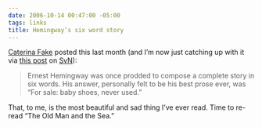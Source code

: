 ```yaml
---
date: 2006-10-14 00:47:00 -05:00
tags: links
title: Hemingway’s six word story
---
```


[Caterina Fake](http://www.caterina.net/) posted this last month (and I’m now just catching up with it via [this post](http://37signals.com/svn/archives2/sunspots_the_bubble_dome_edition.php) on [SvN](http://37signals.com/svn/)):

> Ernest Hemingway was once prodded to compose a complete story in six words. His answer, personally felt to be his best prose ever, was “For sale: baby shoes, never used.”

That, to me, is the most beautiful and sad thing I’ve ever read. Time to re-read “The Old Man and the Sea.”